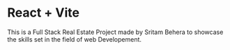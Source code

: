 # React + Vite

This is a Full Stack Real Estate Project made by Sritam Behera to showcase the skills set in the field of web Developement.
